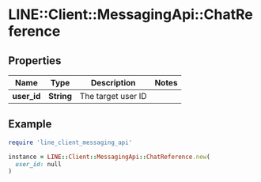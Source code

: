 # LINE::Client::MessagingApi::ChatReference

## Properties

| Name | Type | Description | Notes |
| ---- | ---- | ----------- | ----- |
| **user_id** | **String** | The target user ID |  |

## Example

```ruby
require 'line_client_messaging_api'

instance = LINE::Client::MessagingApi::ChatReference.new(
  user_id: null
)
```


